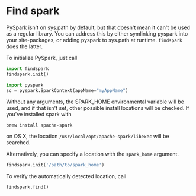 # Find spark

PySpark isn't on sys.path by default, but that doesn't mean it can't be used as a regular library.
You can address this by either symlinking pyspark into your site-packages,
or adding pyspark to sys.path at runtime. `findspark` does the latter.

To initialize PySpark, just call

```python
import findspark
findspark.init()

import pyspark
sc = pyspark.SparkContext(appName="myAppName")
```

Without any arguments, the SPARK_HOME environmental variable will be used,
and if that isn't set, other possible install locations will be checked. If
you've installed spark with

    brew install apache-spark

on OS X, the location `/usr/local/opt/apache-spark/libexec` will be searched.

Alternatively, you can specify a location with the `spark_home` argument.

```python
findspark.init('/path/to/spark_home')
```

To verify the automatically detected location, call

```python
findspark.find()
```